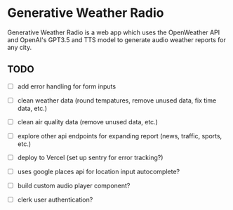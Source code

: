 # Generative Weather Radio
Generative Weather Radio is a web app which uses the OpenWeather API and OpenAI's GPT3.5 and TTS model to generate audio weather reports for any city.

## TODO
- [ ] add error handling for form inputs
- [ ] clean weather data (round tempatures, remove unused data, fix time data, etc.)
- [ ] clean air quality data (remove unused data, etc.)
- [ ] explore other api endpoints for expanding report (news, traffic, sports, etc.)
- [ ] deploy to Vercel (set up sentry for error tracking?)
- [ ] uses google places api for location input autocomplete?
- [ ] build custom audio player component?
- [ ] clerk user authentication?

